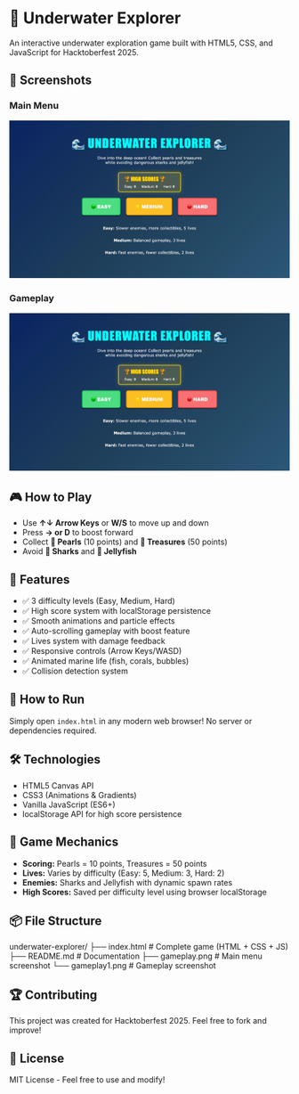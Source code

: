 # 🌊 Underwater Explorer

An interactive underwater exploration game built with HTML5, CSS, and JavaScript for Hacktoberfest 2025.

## 📸 Screenshots

### Main Menu
![Main Menu](gameplay.png)

### Gameplay
![Gameplay](gameplay1.png)

## 🎮 How to Play

- Use **↑↓ Arrow Keys** or **W/S** to move up and down
- Press **→ or D** to boost forward
- Collect **💎 Pearls** (10 points) and **👑 Treasures** (50 points)
- Avoid **🦈 Sharks** and **🪼 Jellyfish**

## 🎯 Features

- ✅ 3 difficulty levels (Easy, Medium, Hard)
- ✅ High score system with localStorage persistence
- ✅ Smooth animations and particle effects
- ✅ Auto-scrolling gameplay with boost feature
- ✅ Lives system with damage feedback
- ✅ Responsive controls (Arrow Keys/WASD)
- ✅ Animated marine life (fish, corals, bubbles)
- ✅ Collision detection system

## 🚀 How to Run

Simply open `index.html` in any modern web browser! No server or dependencies required.

## 🛠️ Technologies

- HTML5 Canvas API
- CSS3 (Animations & Gradients)
- Vanilla JavaScript (ES6+)
- localStorage API for high score persistence

## 🎨 Game Mechanics

- **Scoring:** Pearls = 10 points, Treasures = 50 points
- **Lives:** Varies by difficulty (Easy: 5, Medium: 3, Hard: 2)
- **Enemies:** Sharks and Jellyfish with dynamic spawn rates
- **High Scores:** Saved per difficulty level using browser localStorage

## 📦 File Structure
underwater-explorer/
├── index.html # Complete game (HTML + CSS + JS)
├── README.md # Documentation
├── gameplay.png # Main menu screenshot
└── gameplay1.png # Gameplay screenshot
 
## 🏆 Contributing

This project was created for Hacktoberfest 2025. Feel free to fork and improve!

## 📄 License

MIT License - Feel free to use and modify!



